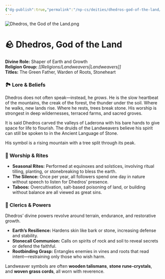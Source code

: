 ```yaml
---
{"dg-publish":true,"permalink":"/np-cs/deities/dhedros-god-of-the-land/","tags":["NPC","Deity"]}
---
```


![Dhedros, the God of the Land.png](/img/user/zAssets/Dhedros,%20the%20God%20of%20the%20Land.png)
# 🪨 **Dhedros, God of the Land**

**Divine Role:** Shaper of Earth and Growth  
**Religion Group:** *[[Religions/Landweavers\|Landweavers]]*  
**Titles:** The Green Father, Warden of Roots, Stoneheart

### 🏞️ Lore & Beliefs

Dhedros does not often speak—instead, he _grows_. He is the slow heartbeat of the mountains, the creak of the forest, the thunder under the soil. Where he walks, new lands rise. Where he rests, trees break stone. His worship is strongest in deep wildernesses, terraced farms, and sacred groves.

It is said Dhedros carved the valleys of Laderona with his bare hands to give space for life to flourish. The druids of the Landweavers believe his spirit can still be spoken to in the Ancient Language of Stone.

His symbol is a rising mountain with a tree split through its peak.

### 🍃 Worship & Rites

- **Seasonal Rites:** Performed at equinoxes and solstices, involving ritual tilling, planting, or stonebreaking to bless the earth.
- **The Silence:** Once per year, all followers spend one day in nature without speech to listen for Dhedros’ presence.
- **Taboos:** Overcultivation, salt-based poisoning of land, or building without balance are all viewed as great sins.

### 🌿 Clerics & Powers

Dhedros’ divine powers revolve around terrain, endurance, and restorative growth.

- **Earth’s Resilience:** Hardens skin like bark or stone, increasing defense and stability.
- **Stonecall Communion:** Calls on spirits of rock and soil to reveal secrets or defend the faithful.
- **Rootbinding Grasp:** Entangles enemies in vines and roots that read intent—restraining only those who wish harm.

Landweaver symbols are often **wooden talismans**, **stone rune-crystals**, and **woven grass cords**, all worn with reverence.
